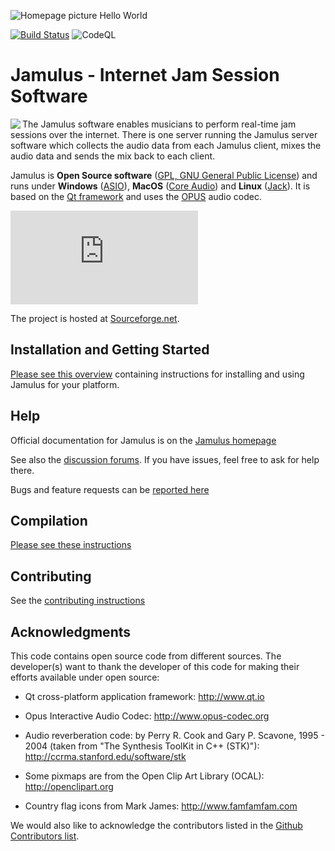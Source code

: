 ![Homepage picture](src/res/homepage/jamulusbannersmall.png)
Hello World

[![Build Status](https://travis-ci.org/corrados/jamulus.svg?branch=master)](https://travis-ci.org/corrados/jamulus)
![CodeQL](https://github.com/corrados/jamulus/workflows/CodeQL/badge.svg)

Jamulus - Internet Jam Session Software
=======================================
<img align="left" src="src/res/homepage/mediawikisidebarlogo.png"/>

The Jamulus software enables musicians to perform real-time jam sessions over the internet.
There is one server running the Jamulus server software which collects the audio data from
each Jamulus client, mixes the audio data and sends the mix back to each client.

Jamulus is __Open Source software__ ([GPL, GNU General Public License](http://www.gnu.org/licenses/gpl-2.0.html))
and runs under __Windows__ ([ASIO](http://www.steinberg.net)),
__MacOS__ ([Core Audio](https://developer.apple.com/documentation/coreaudio)) and
__Linux__ ([Jack](http://jackaudio.org)).
It is based on the [Qt framework](https://www.qt.io) and uses the [OPUS](http://www.opus-codec.org) audio codec.

![Sourceforge logo](http://sflogo.sourceforge.net/sflogo.php?group_id=158367&amp;type=5)

The project is hosted at [Sourceforge.net](http://sourceforge.net/projects/llcon).



Installation and Getting Started
--------------------------------

[Please see this overview](https://jamulus.io/wiki/Getting-Started) containing instructions for installing and using Jamulus for your platform.


Help
----

Official documentation for Jamulus is on the [Jamulus homepage](https://jamulus.io)

See also the [discussion forums](https://sourceforge.net/p/llcon/discussion). If you have issues, feel free to ask for help there.

Bugs and feature requests can be [reported here](https://github.com/corrados/jamulus/issues)


Compilation
-----------

[Please see these instructions](https://jamulus.io/wiki/Compiling)


Contributing
------------

See the [contributing instructions](CONTRIBUTING.md)


Acknowledgments
---------------

This code contains open source code from different sources. The developer(s) want
to thank the developer of this code for making their efforts available under open
source:

- Qt cross-platform application framework: http://www.qt.io

- Opus Interactive Audio Codec: http://www.opus-codec.org

- Audio reverberation code: by Perry R. Cook and Gary P. Scavone, 1995 - 2004
  (taken from "The Synthesis ToolKit in C++ (STK)"):
  http://ccrma.stanford.edu/software/stk
  
- Some pixmaps are from the Open Clip Art Library (OCAL): http://openclipart.org

- Country flag icons from Mark James: http://www.famfamfam.com

We would also like to acknowledge the contributors listed in the
[Github Contributors list](https://github.com/corrados/jamulus/graphs/contributors).
